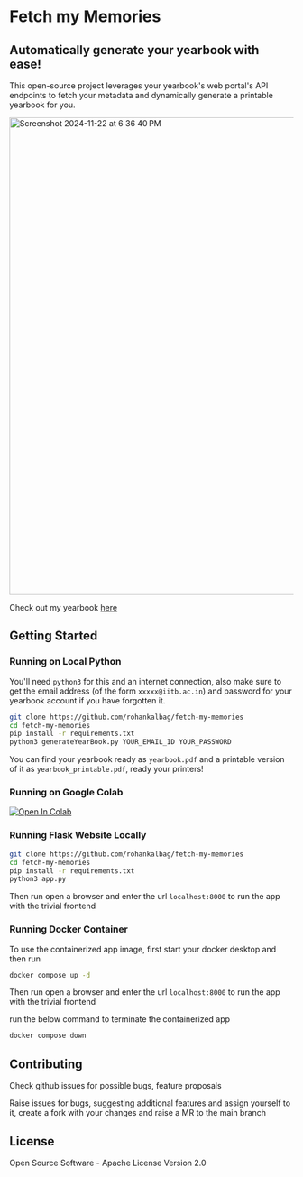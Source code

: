 # Fetch my Memories

## Automatically generate your yearbook with ease!

This open-source project leverages your yearbook's web portal's API endpoints to fetch your metadata and dynamically generate a printable yearbook for you.

<img width="847" alt="Screenshot 2024-11-22 at 6 36 40 PM" src="https://github.com/user-attachments/assets/c57f2fe5-e41d-4223-bcb5-275cf3ebe295">

Check out my yearbook [here]()

## Getting Started

### Running on Local Python 

You'll need `python3` for this and an internet connection, also make sure to get the email address (of the form `xxxxx@iitb.ac.in`) and password for your yearbook account if you have forgotten it.

```bash
git clone https://github.com/rohankalbag/fetch-my-memories
cd fetch-my-memories
pip install -r requirements.txt
python3 generateYearBook.py YOUR_EMAIL_ID YOUR_PASSWORD
```

You can find your yearbook ready as `yearbook.pdf` and a printable version of it as `yearbook_printable.pdf`, ready your printers!

### Running on Google Colab

<a href="https://colab.research.google.com/drive/1CBSxdaOnImaiUhoKPtAaxAJ9Gp1CBzp7?usp=sharing"><img src="https://colab.research.google.com/assets/colab-badge.svg" alt="Open In Colab"/></a>

### Running Flask Website Locally

```bash
git clone https://github.com/rohankalbag/fetch-my-memories
cd fetch-my-memories
pip install -r requirements.txt
python3 app.py
```
Then run open a browser and enter the url `localhost:8000` to run the app with the trivial frontend

### Running Docker Container

To use the containerized app image, first start your docker desktop and then run

```bash
docker compose up -d
```

Then run open a browser and enter the url `localhost:8000` to run the app with the trivial frontend

run the below command to terminate the containerized app

```bash
docker compose down
```

## Contributing

Check github issues for possible bugs, feature proposals

Raise issues for bugs, suggesting additional features and assign yourself to it, create a fork with your changes and raise a MR to the main branch

## License

Open Source Software - Apache License Version 2.0